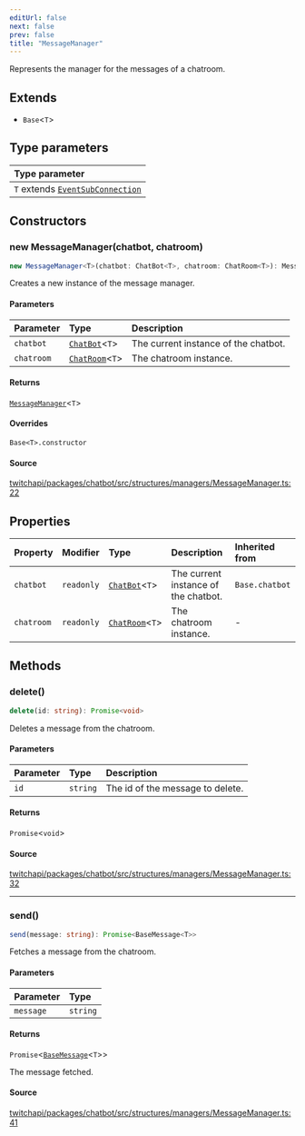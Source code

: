 ```yaml
---
editUrl: false
next: false
prev: false
title: "MessageManager"
---
```


Represents the manager for the messages of a chatroom.

## Extends

- `Base`\<`T`\>

## Type parameters

| Type parameter |
| :------ |
| `T` extends [`EventSubConnection`](/api/chatbot/enumerations/eventsubconnection/) |

## Constructors

### new MessageManager(chatbot, chatroom)

```ts
new MessageManager<T>(chatbot: ChatBot<T>, chatroom: ChatRoom<T>): MessageManager<T>
```

Creates a new instance of the message manager.

#### Parameters

| Parameter | Type | Description |
| :------ | :------ | :------ |
| `chatbot` | [`ChatBot`](/api/chatbot/classes/chatbot/)\<`T`\> | The current instance of the chatbot. |
| `chatroom` | [`ChatRoom`](/api/chatbot/classes/chatroom/)\<`T`\> | The chatroom instance. |

#### Returns

[`MessageManager`](/api/chatbot/classes/messagemanager/)\<`T`\>

#### Overrides

`Base<T>.constructor`

#### Source

[twitchapi/packages/chatbot/src/structures/managers/MessageManager.ts:22](https://github.com/pablornc/twitchapi//blob/8695acad106a836c1f0fc4c57a113f17adce41f0/packages/chatbot/src/structures/managers/MessageManager.ts#L22)

## Properties

| Property | Modifier | Type | Description | Inherited from |
| :------ | :------ | :------ | :------ | :------ |
| `chatbot` | `readonly` | [`ChatBot`](/api/chatbot/classes/chatbot/)\<`T`\> | The current instance of the chatbot. | `Base.chatbot` |
| `chatroom` | `readonly` | [`ChatRoom`](/api/chatbot/classes/chatroom/)\<`T`\> | The chatroom instance. | - |

## Methods

### delete()

```ts
delete(id: string): Promise<void>
```

Deletes a message from the chatroom.

#### Parameters

| Parameter | Type | Description |
| :------ | :------ | :------ |
| `id` | `string` | The id of the message to delete. |

#### Returns

`Promise`\<`void`\>

#### Source

[twitchapi/packages/chatbot/src/structures/managers/MessageManager.ts:32](https://github.com/pablornc/twitchapi//blob/8695acad106a836c1f0fc4c57a113f17adce41f0/packages/chatbot/src/structures/managers/MessageManager.ts#L32)

***

### send()

```ts
send(message: string): Promise<BaseMessage<T>>
```

Fetches a message from the chatroom.

#### Parameters

| Parameter | Type |
| :------ | :------ |
| `message` | `string` |

#### Returns

`Promise`\<[`BaseMessage`](/api/chatbot/classes/basemessage/)\<`T`\>\>

The message fetched.

#### Source

[twitchapi/packages/chatbot/src/structures/managers/MessageManager.ts:41](https://github.com/pablornc/twitchapi//blob/8695acad106a836c1f0fc4c57a113f17adce41f0/packages/chatbot/src/structures/managers/MessageManager.ts#L41)
